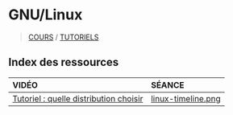 # GNU/Linux

> [COURS]() / [TUTORIELS]()

## Index des ressources

|VIDÉO|SÉANCE|
|:--|:--|
|[Tutoriel : quelle distribution choisir](xx)|[linux-timeline.png](https://github.com/jasonchampagne/FormationVideo/blob/master/Ressources/GNU-Linux/linux-timeline.png)|
